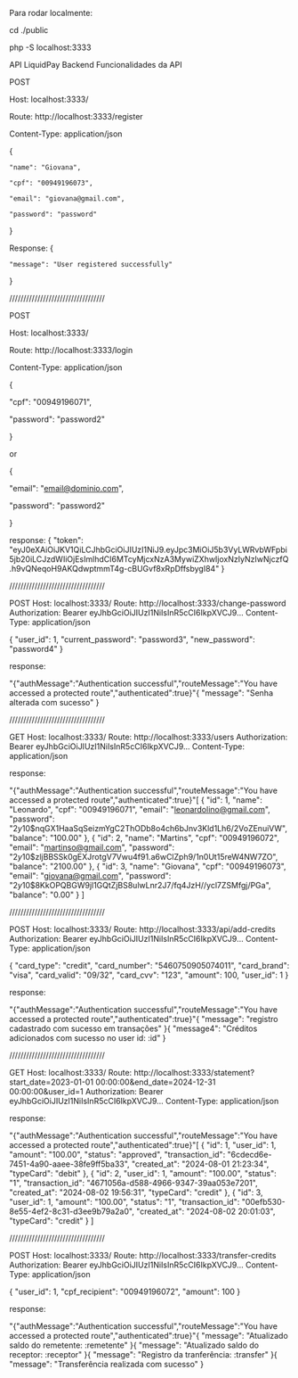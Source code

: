 Para rodar localmente:

cd ./public

php -S localhost:3333

API LiquidPay Backend
Funcionalidades da API



POST 

Host: localhost:3333/

Route: http://localhost:3333/register 

Content-Type: application/json


{

    "name": "Giovana",
    
    "cpf": "00949196073",
    
    "email": "giovana@gmail.com",
    
    "password": "password"
}

Response:
{

    "message": "User registered successfully"
    
}



//////////////////////////////////



POST 

Host: localhost:3333/

Route: http://localhost:3333/login 

Content-Type: application/json


{

  "cpf": "00949196071",
  
  "password": "password2" 
  
}


or


{

  "email": "email@dominio.com",
  
  "password": "password2"
  
}

response: 
{
    "token": "eyJ0eXAiOiJKV1QiLCJhbGciOiJIUzI1NiJ9.eyJpc3MiOiJ5b3VyLWRvbWFpbi5jb20iLCJzdWIiOjEsImlhdCI6MTcyMjcxNzA3MywiZXhwIjoxNzIyNzIwNjczfQ.h9vQNeqoH9AKQdwptmmT4g-cBUGvf8xRpDffsbygI84"
}

//////////////////////////////////

POST 
Host: localhost:3333/
Route: http://localhost:3333/change-password 
Authorization: Bearer eyJhbGciOiJIUzI1NiIsInR5cCI6IkpXVCJ9...
Content-Type: application/json

{
    "user_id": 1,
    "current_password": "password3",
    "new_password": "password4"
}

response: 

"{\"authMessage\":\"Authentication successful\",\"routeMessage\":\"You have accessed a protected route\",\"authenticated\":true}"{
    "message": "Senha alterada com sucesso"
}

//////////////////////////////////

GET 
Host: localhost:3333/
Route: http://localhost:3333/users
Authorization: Bearer eyJhbGciOiJIUzI1NiIsInR5cCI6IkpXVCJ9...
Content-Type: application/json

response: 

"{\"authMessage\":\"Authentication successful\",\"routeMessage\":\"You have accessed a protected route\",\"authenticated\":true}"[
    {
        "id": 1,
        "name": "Leonardo",
        "cpf": "00949196071",
        "email": "leonardolino@gmail.com",
        "password": "$2y$10$nqGX1HaaSqSeizmYgC2ThODb8o4ch6bJnv3Kld1Lh6/2VoZEnuiVW",
        "balance": "100.00"
    },
    {
        "id": 2,
        "name": "Martins",
        "cpf": "00949196072",
        "email": "martinso@gmail.com",
        "password": "$2y$10$zljBBSSk0gEXJrotgV7Vwu4f91.a6wClZph9/1n0Ut15reW4NW7ZO",
        "balance": "2100.00"
    },
    {
        "id": 3,
        "name": "Giovana",
        "cpf": "00949196073",
        "email": "giovana@gmail.com",
        "password": "$2y$10$8KkOPQBGW9jl1GQtZjBS8ulwLnr2J7/fq4JzH//ycl7ZSMfgj/PGa",
        "balance": "0.00"
    }
]

//////////////////////////////////

POST 
Host: localhost:3333/
Route: http://localhost:3333/api/add-credits
Authorization: Bearer eyJhbGciOiJIUzI1NiIsInR5cCI6IkpXVCJ9...
Content-Type: application/json

{
    "card_type": "credit",
    "card_number": "5460750905074011",
    "card_brand": "visa",
    "card_valid": "09/32",
    "card_cvv": "123",
    "amount": 100,
    "user_id": 1
}

response: 

"{\"authMessage\":\"Authentication successful\",\"routeMessage\":\"You have accessed a protected route\",\"authenticated\":true}"{
    "message": "registro cadastrado com sucesso em transações"
}{
    "message4": "Créditos adicionados com sucesso no user id: :id"
}

//////////////////////////////////

GET 
Host: localhost:3333/
Route: http://localhost:3333/statement?start_date=2023-01-01 00:00:00&end_date=2024-12-31 00:00:00&user_id=1
Authorization: Bearer eyJhbGciOiJIUzI1NiIsInR5cCI6IkpXVCJ9...
Content-Type: application/json

response: 

"{\"authMessage\":\"Authentication successful\",\"routeMessage\":\"You have accessed a protected route\",\"authenticated\":true}"[
    {
        "id": 1,
        "user_id": 1,
        "amount": "100.00",
        "status": "approved",
        "transaction_id": "6cdecd6e-7451-4a90-aaee-38fe9ff5ba33",
        "created_at": "2024-08-01 21:23:34",
        "typeCard": "debit"
    },
    {
        "id": 2,
        "user_id": 1,
        "amount": "100.00",
        "status": "1",
        "transaction_id": "4671056a-d588-4966-9347-39aa053e7201",
        "created_at": "2024-08-02 19:56:31",
        "typeCard": "credit"
    },
    {
        "id": 3,
        "user_id": 1,
        "amount": "100.00",
        "status": "1",
        "transaction_id": "00efb530-8e55-4ef2-8c31-d3ee9b79a2a0",
        "created_at": "2024-08-02 20:01:03",
        "typeCard": "credit"
    }
]

//////////////////////////////////

POST 
Host: localhost:3333/
Route: http://localhost:3333/transfer-credits
Authorization: Bearer eyJhbGciOiJIUzI1NiIsInR5cCI6IkpXVCJ9...
Content-Type: application/json

{
    "user_id": 1,
    "cpf_recipient": "00949196072",
    "amount": 100
}

response: 

"{\"authMessage\":\"Authentication successful\",\"routeMessage\":\"You have accessed a protected route\",\"authenticated\":true}"{
    "message": "Atualizado saldo do remetente: :remetente"
}{
    "message": "Atualizado saldo do receptor: :receptor"
}{
    "message": "Registro da tranferência: :transfer"
}{
    "message": "Transferência realizada com sucesso"
}
